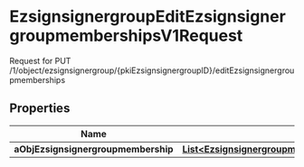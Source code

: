 

# EzsignsignergroupEditEzsignsignergroupmembershipsV1Request

Request for PUT /1/object/ezsignsignergroup/{pkiEzsignsignergroupID}/editEzsignsignergroupmemberships

## Properties

| Name | Type | Description | Notes |
|------------ | ------------- | ------------- | -------------|
|**aObjEzsignsignergroupmembership** | [**List&lt;EzsignsignergroupmembershipRequestCompound&gt;**](EzsignsignergroupmembershipRequestCompound.md) |  |  |



